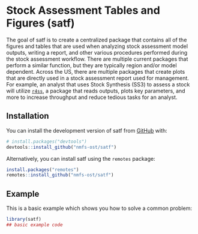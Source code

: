 # Stock Assessment Tables and Figures (satf)

<!-- badges: start -->
<!-- badges: end -->

The goal of satf is to create a centralized package that contains all of the figures and tables that are used when analyzing stock assessment model outputs, writing a report, and other various procedures performed during the stock assessment workflow. There are multiple current packages that perform a similar function, but they are typically region and/or model dependent. Across the US, there are multiple packages that create plots that are directly used in a stock assessment report used for management. For example, an analyst that uses Stock Synthesis (SS3) to assess a stock will utilize [`r4ss`](https://github.com/r4ss/r4ss/), a package that reads outputs, plots key parameters, and more to increase throughput and reduce tedious tasks for an analyst. 

## Installation

You can install the development version of satf from [GitHub](https://github.com/) with:

``` r
# install.packages("devtools")
devtools::install_github("nmfs-ost/satf")
```

Alternatively, you can install satf using the `remotes` package:

```r
install.packages("remotes")
remotes::install_github("nmfs-ost/satf")
```

## Example

This is a basic example which shows you how to solve a common problem:

``` r
library(satf)
## basic example code
```

